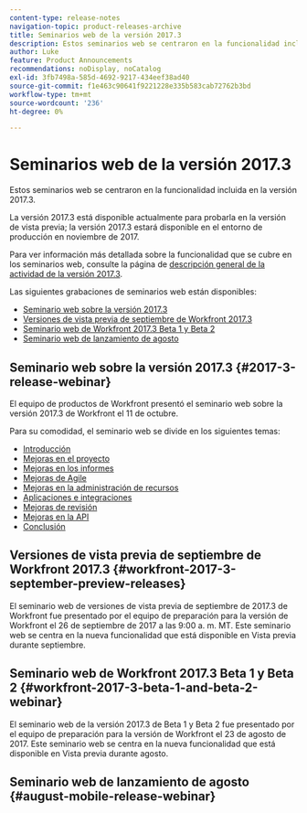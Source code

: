 ```yaml
---
content-type: release-notes
navigation-topic: product-releases-archive
title: Seminarios web de la versión 2017.3
description: Estos seminarios web se centraron en la funcionalidad incluida en la versión 2017.3.
author: Luke
feature: Product Announcements
recommendations: noDisplay, noCatalog
exl-id: 3fb7498a-585d-4692-9217-434eef38ad40
source-git-commit: f1e463c90641f9221228e335b583cab72762b3bd
workflow-type: tm+mt
source-wordcount: '236'
ht-degree: 0%

---
```


# Seminarios web de la versión 2017.3

Estos seminarios web se centraron en la funcionalidad incluida en la versión 2017.3. 

La versión 2017.3 está disponible actualmente para probarla en la versión de vista previa; la versión 2017.3 estará disponible en el entorno de producción en noviembre de 2017.

Para ver información más detallada sobre la funcionalidad que se cubre en los seminarios web, consulte la página de [descripción general de la actividad de la versión 2017.3](../../../../product-announcements/product-releases/quarterly-release-archive/2017.3-release-activity/2017-3-release-activity-overview.md).

Las siguientes grabaciones de seminarios web están disponibles:

* [Seminario web sobre la versión 2017.3](#2017-3-release-webinar)
* [Versiones de vista previa de septiembre de Workfront 2017.3](#workfront-2017-3-september-preview-releases)
* [Seminario web de Workfront 2017.3 Beta 1 y Beta 2](#workfront-2017-3-beta-1-and-beta-2-webinar)
* [Seminario web de lanzamiento de agosto](#august-mobile-release-webinar)

## Seminario web sobre la versión 2017.3 {#2017-3-release-webinar}

El equipo de productos de Workfront presentó el seminario web sobre la versión 2017.3 de Workfront el 11 de octubre.  

Para su comodidad, el seminario web se divide en los siguientes temas:

* [Introducción](#introduction)
* [Mejoras en el proyecto](#project-enhancements)
* [Mejoras en los informes](#reporting-enhancements)
* [Mejoras de Agile](#agile-enhancements)
* [Mejoras en la administración de recursos](#resource-management-enhancements)
* [Aplicaciones e integraciones](#apps-and-integrations)
* [Mejoras de revisión](#proofing-enhancements)
* [Mejoras en la API](#api-enhancements)
* [Conclusión](#conclusion)

## Versiones de vista previa de septiembre de Workfront 2017.3 {#workfront-2017-3-september-preview-releases}

El seminario web de versiones de vista previa de septiembre de 2017.3 de Workfront fue presentado por el equipo de preparación para la versión de Workfront el 26 de septiembre de 2017 a las 9:00 a. m. MT. Este seminario web se centra en la nueva funcionalidad que está disponible en Vista previa durante septiembre.

## Seminario web de Workfront 2017.3 Beta 1 y Beta 2 {#workfront-2017-3-beta-1-and-beta-2-webinar}

El seminario web de la versión 2017.3 de Beta 1 y Beta 2 fue presentado por el equipo de preparación para la versión de Workfront el 23 de agosto de 2017. Este seminario web se centra en la nueva funcionalidad que está disponible en Vista previa durante agosto.

## Seminario web de lanzamiento de agosto {#august-mobile-release-webinar}
